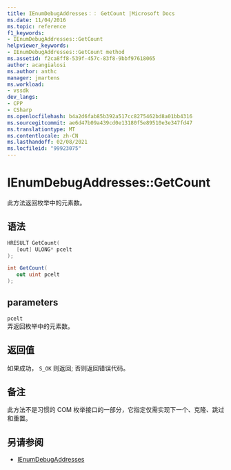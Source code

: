 ```yaml
---
title: IEnumDebugAddresses：： GetCount |Microsoft Docs
ms.date: 11/04/2016
ms.topic: reference
f1_keywords:
- IEnumDebugAddresses::GetCount
helpviewer_keywords:
- IEnumDebugAddresses::GetCount method
ms.assetid: f2ca8ff8-539f-457c-83f8-9bbf97618065
author: acangialosi
ms.author: anthc
manager: jmartens
ms.workload:
- vssdk
dev_langs:
- CPP
- CSharp
ms.openlocfilehash: b4a2d6fab85b392a517cc8275462bd8a01bb4316
ms.sourcegitcommit: ae6d47b09a439cd0e13180f5e89510e3e347fd47
ms.translationtype: MT
ms.contentlocale: zh-CN
ms.lasthandoff: 02/08/2021
ms.locfileid: "99923075"
---
```

# <a name="ienumdebugaddressesgetcount"></a>IEnumDebugAddresses::GetCount
此方法返回枚举中的元素数。

## <a name="syntax"></a>语法

```cpp
HRESULT GetCount(
   [out] ULONG* pcelt
);
```

```csharp
int GetCount(
   out uint pcelt
);
```

## <a name="parameters"></a>parameters
`pcelt`\
弄返回枚举中的元素数。

## <a name="return-value"></a>返回值
 如果成功， `S_OK` 则返回; 否则返回错误代码。

## <a name="remarks"></a>备注
 此方法不是习惯的 COM 枚举接口的一部分，它指定仅需实现下一个、克隆、跳过和重置。

## <a name="see-also"></a>另请参阅
- [IEnumDebugAddresses](../../../extensibility/debugger/reference/ienumdebugaddresses.md)
